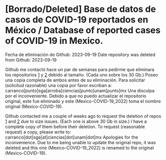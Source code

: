 # **[Borrado/Deleted]** Base de datos de casos de COVID-19 reportados en México / Database of reported cases of COVID-19 in Mexico.

Fecha de eliminación de Github: 2023-09-19
Date repository was deleted from Github: 2023-09-19

Github me contactó hace un par de semanas para pedirme que eliminara los repositorios [1](https://web.archive.org/web/20230624215120/https://github.com/carranco-sga/Mexico-COVID-19) y [2](https://web.archive.org/web/20230920044335/https://github.com/carranco-sga/Mexico-COVID-19_2022) debido al tamaño. (Cada uno sobre los 30 Gb.)
Poseo una copia completa de ambos antes de su eliminación.
Para solicitar (solicitud razonable) una copia por favor escriban a: carranco[punto]sga[arroba]ciencias[punto]unam[punto]mx
Una disculpa por el inconveniente.
Debido a que no puedo actualizar el repositorio original, este fue eliminado y este (Mexico-COVID-19_2022) toma el nombre original (Mexico-COVID-19).

Github contacted me a couple of weeks ago to request the deletion of repos [1](https://web.archive.org/web/20230624215120/https://github.com/carranco-sga/Mexico-COVID-19) and [2](https://web.archive.org/web/20230920044335/https://github.com/carranco-sga/Mexico-COVID-19_2022) due to size issues. (Each one is above 30 Gb in size.)
I have a complete copy of them before their deletion.
To request (reasonable request) a copy, please write to: carranco[dot]sga[at]ciencias[dot]unam[dot]mx
Apologies for the inconvenience.
Due to me being unable to update the original repo, it was deleted and this one (Mexico-COVID-19_2022) is renamed to the original (Mexico-COVID-19).
